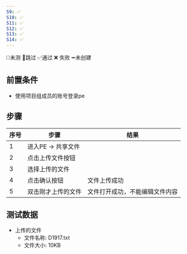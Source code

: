 ```yaml
---
S9: ✅
S10: ✅
S11: ✅
S12: ✅
S13: ✅
S14: ✅
---
```

◻️未测    🚫跳过     ✅通过    ❌ 失败    ➖未创建

## 前置条件

- 使用项目组成员的账号登录pe

## 步骤

| 序号  | 步骤           | 结果              |
| --- | ------------ | --------------- |
| 1   | 进入PE -> 共享文件 |                 |
| 2   | 点击上传文件按钮     |                 |
| 3   | 选择上传的文件      |                 |
| 4   | 点击确认按钮       | 文件上传成功          |
| 5   | 双击刚才上传的文件    | 文件打开成功，不能编辑文件内容 |

## 测试数据

- 上传的文件
	- 文件名称: D1917.txt
	- 文件大小: 10KB
